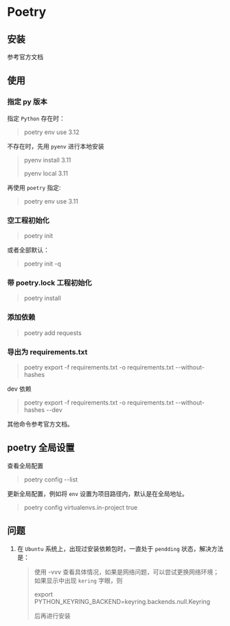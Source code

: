 # Poetry

## 安装

参考官方文档

## 使用

### 指定 py 版本

指定 `Python` 存在时：

> poetry env use 3.12
>

不存在时，先用 `pyenv` 进行本地安装

> pyenv install 3.11
>
> pyenv local 3.11
>

再使用 `poetry` 指定:
>
> poetry env use 3.11

### 空工程初始化

> poetry init
>

或者全部默认：

> poetry init -q

### 带 poetry.lock 工程初始化

> poetry install
>

### 添加依赖

> poetry add requests
>

### 导出为 requirements.txt

> poetry export -f requirements.txt -o requirements.txt --without-hashes
>

dev 依赖

> poetry export -f requirements.txt -o requirements.txt --without-hashes --dev
>

其他命令参考官方文档。

## poetry 全局设置

查看全局配置

> poetry config --list
>

更新全局配置，例如将 `env` 设置为项目路径内，默认是在全局地址。

> poetry config virtualenvs.in-project true
>

## 问题

1. 在 `Ubuntu` 系统上，出现过安装依赖包时，一直处于 `pendding` 状态，解决方法是：
   > 使用 -vvv 查看具体情况，如果是网络问题，可以尝试更换网络环境；如果显示中出现 `kering` 字眼，则
   >
   > export PYTHON_KEYRING_BACKEND=keyring.backends.null.Keyring
   >
   > 后再进行安装